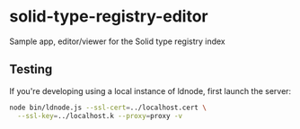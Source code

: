 # solid-type-registry-editor
Sample app, editor/viewer for the Solid type registry index

## Testing

If you're developing using a local instance of ldnode, first launch the server:

```sh
node bin/ldnode.js --ssl-cert=../localhost.cert \
  --ssl-key=../localhost.k --proxy=proxy -v
```
